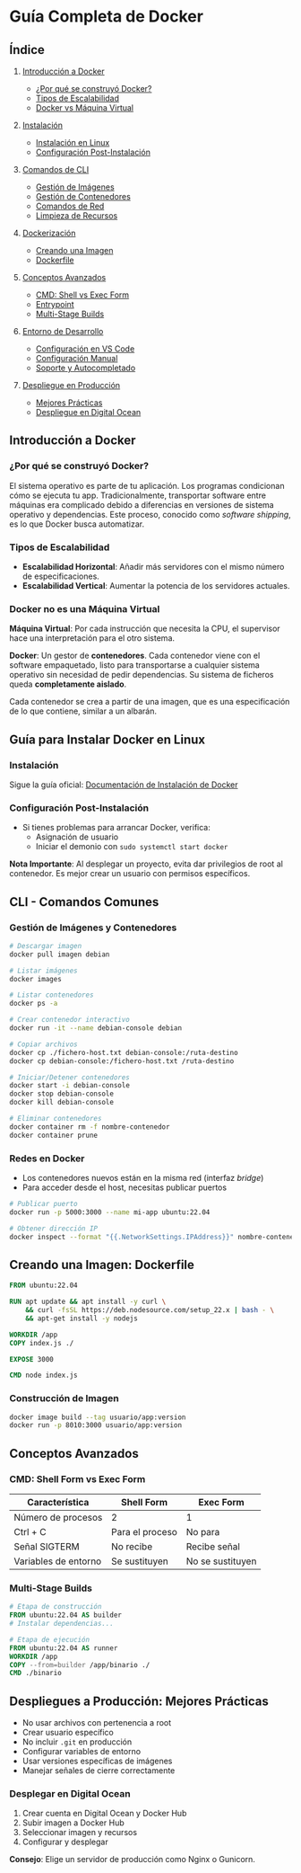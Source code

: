 # Guía Completa de Docker

## Índice

1. [Introducción a Docker](#introducción-a-docker)
   - [¿Por qué se construyó Docker?](#por-qué-se-construyó-docker)
   - [Tipos de Escalabilidad](#tipos-de-escalabilidad)
   - [Docker vs Máquina Virtual](#docker-no-es-una-máquina-virtual)

2. [Instalación](#guía-para-instalar-docker-en-linux)
   - [Instalación en Linux](#guía-para-instalar-docker-en-linux)
   - [Configuración Post-Instalación](#configuración-post-instalación)

3. [Comandos de CLI](#cli---comandos-comunes)
   - [Gestión de Imágenes](#gestión-de-imágenes)
   - [Gestión de Contenedores](#gestión-de-contenedores)
   - [Comandos de Red](#comandos-de-red)
   - [Limpieza de Recursos](#limpieza-de-recursos)

4. [Dockerización](#dockerización)
   - [Creando una Imagen](#creando-una-imagen)
   - [Dockerfile](#crear-un-archivo-dockerfile)

5. [Conceptos Avanzados](#conceptos-avanzados-de-docker)
   - [CMD: Shell vs Exec Form](#cmd-shell-form-vs-cmd-exec-form)
   - [Entrypoint](#entrypoint)
   - [Multi-Stage Builds](#multi-stages-en-docker)

6. [Entorno de Desarrollo](#creando-un-entorno-de-desarrollo-con-docker)
   - [Configuración en VS Code](#en-vscode)
   - [Configuración Manual](#si-quieres-hacer-lo-sin-extensiones)
   - [Soporte y Autocompletado](#para-tener-soporte-y-autocompletado)

7. [Despliegue en Producción](#despliegues-a-producción-consejos)
   - [Mejores Prácticas](#despliegues-a-producción-consejos)
   - [Despliegue en Digital Ocean](#desplegar-en-digital-ocean)

## Introducción a Docker

### ¿Por qué se construyó Docker?

El sistema operativo es parte de tu aplicación. Los programas condicionan cómo se ejecuta tu app. Tradicionalmente, transportar software entre máquinas era complicado debido a diferencias en versiones de sistema operativo y dependencias. Este proceso, conocido como *software shipping*, es lo que Docker busca automatizar.

### Tipos de Escalabilidad

- **Escalabilidad Horizontal**: Añadir más servidores con el mismo número de especificaciones.
- **Escalabilidad Vertical**: Aumentar la potencia de los servidores actuales.

### Docker no es una Máquina Virtual

**Máquina Virtual**: Por cada instrucción que necesita la CPU, el supervisor hace una interpretación para el otro sistema.

**Docker**: Un gestor de **contenedores**. Cada contenedor viene con el software empaquetado, listo para transportarse a cualquier sistema operativo sin necesidad de pedir dependencias. Su sistema de ficheros queda **completamente aislado**.

Cada contenedor se crea a partir de una imagen, que es una especificación de lo que contiene, similar a un albarán.

## Guía para Instalar Docker en Linux

### Instalación

Sigue la guía oficial: [Documentación de Instalación de Docker](https://docs.docker.com/engine/install/)

### Configuración Post-Instalación

- Si tienes problemas para arrancar Docker, verifica:
  - Asignación de usuario
  - Iniciar el demonio con `sudo systemctl start docker`

**Nota Importante**: Al desplegar un proyecto, evita dar privilegios de root al contenedor. Es mejor crear un usuario con permisos específicos.

## CLI - Comandos Comunes

### Gestión de Imágenes y Contenedores

```bash
# Descargar imagen
docker pull imagen debian

# Listar imágenes
docker images

# Listar contenedores
docker ps -a

# Crear contenedor interactivo
docker run -it --name debian-console debian

# Copiar archivos
docker cp ./fichero-host.txt debian-console:/ruta-destino
docker cp debian-console:/fichero-host.txt /ruta-destino

# Iniciar/Detener contenedores
docker start -i debian-console
docker stop debian-console
docker kill debian-console

# Eliminar contenedores
docker container rm -f nombre-contenedor
docker container prune
```

### Redes en Docker

- Los contenedores nuevos están en la misma red (interfaz *bridge*)
- Para acceder desde el host, necesitas publicar puertos

```bash
# Publicar puerto
docker run -p 5000:3000 --name mi-app ubuntu:22.04

# Obtener dirección IP
docker inspect --format "{{.NetworkSettings.IPAddress}}" nombre-contenedor
```

## Creando una Imagen: Dockerfile

```dockerfile
FROM ubuntu:22.04

RUN apt update && apt install -y curl \
    && curl -fsSL https://deb.nodesource.com/setup_22.x | bash - \
    && apt-get install -y nodejs 

WORKDIR /app
COPY index.js ./

EXPOSE 3000

CMD node index.js
```

### Construcción de Imagen

```bash
docker image build --tag usuario/app:version
docker run -p 8010:3000 usuario/app:version
```

## Conceptos Avanzados

### CMD: Shell Form vs Exec Form

| Característica | Shell Form | Exec Form |
|---------------|------------|-----------|
| Número de procesos | 2 | 1 |
| Ctrl + C | Para el proceso | No para |
| Señal SIGTERM | No recibe | Recibe señal |
| Variables de entorno | Se sustituyen | No se sustituyen |

### Multi-Stage Builds

```dockerfile
# Etapa de construcción
FROM ubuntu:22.04 AS builder
# Instalar dependencias...

# Etapa de ejecución
FROM ubuntu:22.04 AS runner
WORKDIR /app
COPY --from=builder /app/binario ./
CMD ./binario
```

## Despliegues a Producción: Mejores Prácticas

- No usar archivos con pertenencia a root
- Crear usuario específico
- No incluir `.git` en producción
- Configurar variables de entorno
- Usar versiones específicas de imágenes
- Manejar señales de cierre correctamente

### Desplegar en Digital Ocean

1. Crear cuenta en Digital Ocean y Docker Hub
2. Subir imagen a Docker Hub
3. Seleccionar imagen y recursos
4. Configurar y desplegar

**Consejo**: Elige un servidor de producción como Nginx o Gunicorn.
